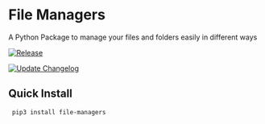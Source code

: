 # File Managers

A Python Package to manage your files and folders easily in different ways

[![Release](https://github.com/MusfiqDehan/file-managers/actions/workflows/release.yml/badge.svg)](https://github.com/MusfiqDehan/file-managers/actions/workflows/release.yml)

[![Update Changelog](https://github.com/MusfiqDehan/file-managers/actions/workflows/changelog.yml/badge.svg)](https://github.com/MusfiqDehan/file-managers/actions/workflows/changelog.yml)

## Quick Install

` pip3 install file-managers`
